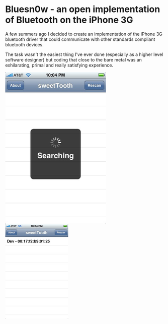 # Bluesn0w - an open implementation of Bluetooth on the iPhone 3G

A few summers ago I decided to create an implementation of the iPhone 3G bluetooth driver that could communicate with other standards compliant bluetooth devices.

The task wasn't the easiest thing I've ever done (especially as a higher level software designer) but coding that close to the bare metal was an exhilarating, primal and really satisfying experience.

![Scanning](scanning.jpg) ![Devices](devices.jpg)
